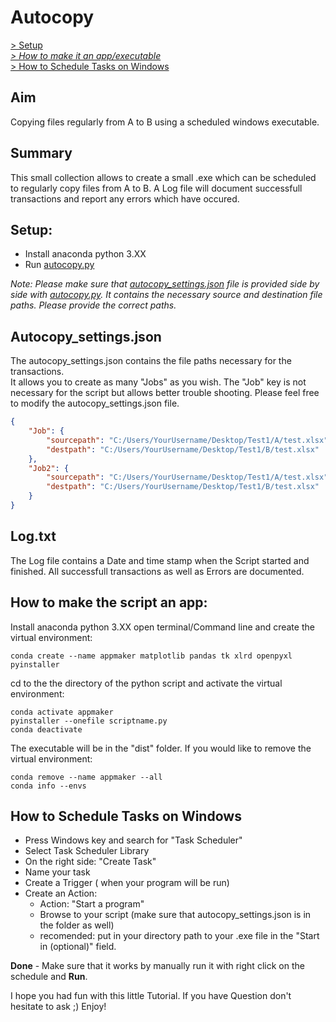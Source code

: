 # Autocopy

[ > Setup ](#Setup)  
[_> How to make it an app/executable_](#Appmaker)  
[ > How to Schedule Tasks on Windows ](#Schedule_Tasks)


## Aim
Copying files regularly from A to B using a scheduled windows executable.

## Summary
This small collection allows to create a small .exe which can be scheduled to
regularly copy files from A to B. A Log file will document successfull transactions and
report any errors which have occured.

<a name="Setup"></a>

## Setup:
- Install anaconda python 3.XX  
- Run [autocopy.py][1]

_Note: Please make sure that [autocopy_settings.json][2] file is provided side by side with [autocopy.py][1]. It contains the
necessary source and destination file paths. Please provide the correct paths._

## Autocopy_settings.json
The autocopy_settings.json contains the file paths necessary for the transactions.  
It allows you to create as many "Jobs" as you wish. The "Job" key is not necessary for the script but allows better 
trouble shooting. Please feel free to modify the autocopy_settings.json file.

````json
{
    "Job": {
        "sourcepath": "C:/Users/YourUsername/Desktop/Test1/A/test.xlsx",
        "destpath": "C:/Users/YourUsername/Desktop/Test1/B/test.xlsx"
    },
    "Job2": {
        "sourcepath": "C:/Users/YourUsername/Desktop/Test1/A/test.xlsx",
        "destpath": "C:/Users/YourUsername/Desktop/Test1/B/test.xlsx"
    }
}
````
## Log.txt
The Log file contains a Date and time stamp when the Script started and finished. All successfull transactions
as well as Errors are documented.

<a name="Appmaker"></a>

## How to make the script an app:
Install anaconda python 3.XX
open terminal/Command line and create the virtual environment:
```
conda create --name appmaker matplotlib pandas tk xlrd openpyxl pyinstaller
```
cd to the the directory of the python script and activate the virtual environment:
```
conda activate appmaker
pyinstaller --onefile scriptname.py
conda deactivate
```

The executable will be in the "dist" folder. 
If you would like to remove the virtual environment:
```
conda remove --name appmaker --all
conda info --envs
```

<a name="Schedule_Tasks"></a>

## How to Schedule Tasks on Windows
- Press Windows key and search for "Task Scheduler"
- Select Task Scheduler Library
- On the right side: "Create Task"
- Name your task
- Create a Trigger ( when your program will be run)
- Create an Action:
  - Action: "Start a program"
  - Browse to your script (make sure that autocopy_settings.json is in the folder as well)
  - recomended: put in your directory path to your .exe file in the "Start in (optional)" field.

__Done__ - Make sure that it works by manually run it with right click on the schedule and __Run__.

I hope you had fun with this little Tutorial. If you have Question don't hesitate to ask ;)
Enjoy!

[1]: ../autocopy/autocopy.py
[2]: ../autocopy/autocopy_settings.json
